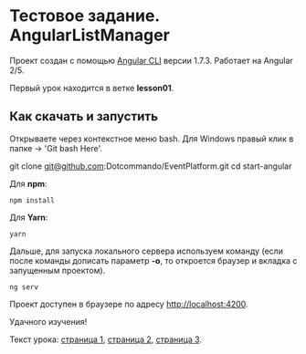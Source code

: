 # Тестовое задание. AngularListManager

Проект создан с помощью [Angular CLI](https://github.com/angular/angular-cli) версии 1.7.3. Работает на Angular 2/5.

Первый урок находится в ветке __lesson01__.

## Как скачать и запустить

Открываете через контекстное меню bash. Для Windows правый клик в папке -> 'Git bash Here'.

git clone git@github.com:Dotcommando/EventPlatform.git
cd start-angular

Для __npm__:

    npm install

Для __Yarn__:

    yarn

Дальше, для запуска локального сервера используем команду (если после команды дописать параметр __-o__, то откроется браузер и вкладка с запущенным проектом).

    ng serv

Проект доступен в браузере по адресу [http://localhost:4200](http://localhost:4200).

Удачного изучения!

Текст урока: [страница 1](http://dev.hive.pro/courses/angular-2-5-testovoe-zadanie/01-inicializaciya-sozdanie-servisa-css-shablon),
[страница 2](http://dev.hive.pro/courses/angular-2-5-testovoe-zadanie/01-inicializaciya-sozdanie-servisa-css-shablon/page-2),
[страница 3](http://dev.hive.pro/courses/angular-2-5-testovoe-zadanie/01-inicializaciya-sozdanie-servisa-css-shablon/page-3).
